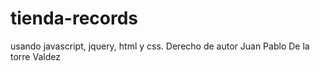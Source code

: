 # tienda-records
usando javascript, jquery, html y css.
Derecho de autor Juan Pablo De la torre Valdez
